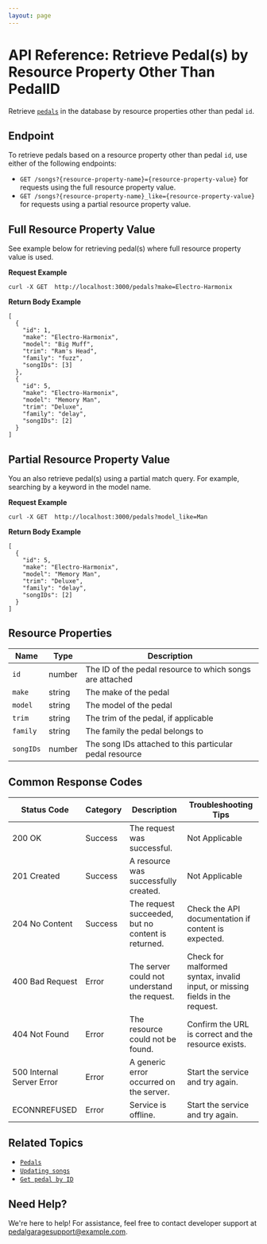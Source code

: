 ```yaml
---
layout: page
---
```


# API Reference: Retrieve Pedal(s) by Resource Property Other Than PedalID

Retrieve [`pedals`](pg-resource-pedals.md) in the database by resource properties other than pedal `id`.

## Endpoint

To retrieve pedals based on a resource property other than pedal `id`, use either of the following endpoints:

* `GET /songs?{resource-property-name}={resource-property-value}` for requests using the full resource property value.
* `GET /songs?{resource-property-name}_like={resource-property-value}` for requests using a partial resource property value.

## Full Resource Property Value

See example below for retrieving pedal(s) where full resource property value is used.

**Request Example**

```shell
curl -X GET  http://localhost:3000/pedals?make=Electro-Harmonix
```

**Return Body Example**

```shell
[
  {
    "id": 1,
    "make": "Electro-Harmonix",
    "model": "Big Muff",
    "trim": "Ram's Head",
    "family": "fuzz",
    "songIDs": [3]
  },
  {
    "id": 5,
    "make": "Electro-Harmonix",
    "model": "Memory Man",
    "trim": "Deluxe",
    "family": "delay",
    "songIDs": [2]
  }
]
```

## Partial Resource Property Value

You an also retrieve pedal(s) using a partial match query. For example, searching by a keyword in the model name.

**Request Example**

```shell
curl -X GET  http://localhost:3000/pedals?model_like=Man
```

**Return Body Example**

```shell
[
  {
    "id": 5,
    "make": "Electro-Harmonix",
    "model": "Memory Man",
    "trim": "Deluxe",
    "family": "delay",
    "songIDs": [2]
  }
]
```

## Resource Properties

| Name | Type | Description |
| ------------- | ----------- | ----------- |
| `id` | number | The ID of the pedal resource to which songs are attached |
| `make` | string | The make of the pedal |
| `model` | string | The model of the pedal |
| `trim` | string | The trim of the pedal, if applicable |
| `family` | string | The family the pedal belongs to |
| `songIDs` | number | The song IDs attached to this particular pedal resource |

## Common Response Codes

| Status Code      | Category       | Description | Troubleshooting Tips |
|------------------|----------------|-------------|----------------------|
| 200 OK           | Success        | The request was successful. | Not Applicable |
| 201 Created      | Success        | A resource was successfully created. | Not Applicable |
| 204 No Content   | Success        | The request succeeded, but no content is returned. | Check the API documentation if content is expected. |
| 400 Bad Request  | Error   | The server could not understand the request. | Check for malformed syntax, invalid input, or missing fields in the request. |
| 404 Not Found    | Error   | The resource could not be found. | Confirm the URL is correct and the resource exists. |
| 500 Internal Server Error | Error | A generic error occurred on the server. | Start the service and try again. |
| ECONNREFUSED | Error | Service is offline. | Start the service and try again. |

## Related Topics

* [`Pedals`](pg-resource-pedals.md)
* [`Updating songs`](pg-reference-updating-songs.md)
* [`Get pedal by ID`](pg-reference-get-pedal-by-id.md)

## Need Help?

We're here to help! For assistance, feel free to contact developer support at pedalgaragesupport@example.com.